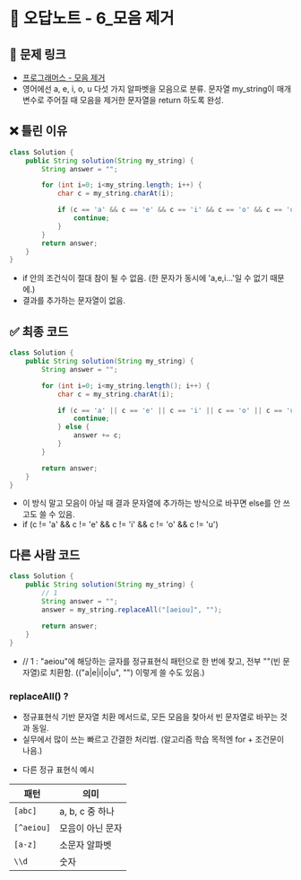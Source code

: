 # 📎 오답노트 - 6_모음 제거

## 📌 문제 링크
- [프로그래머스 - 모음 제거](https://school.programmers.co.kr/learn/courses/30/lessons/120849)
- 영어에선 a, e, i, o, u 다섯 가지 알파벳을 모음으로 분류. 문자열 my_string이 매개변수로 주어질 때 모음을 제거한 문자열을 return 하도록 완성.


## ❌ 틀린 이유
```java
class Solution {
    public String solution(String my_string) {
        String answer = "";

        for (int i=0; i<my_string.length; i++) {
            char c = my_string.charAt(i);

            if (c == 'a' && c == 'e' && c == 'i' && c == 'o' && c == 'u') {
                continue;
            } 
        }
        return answer;
    }
}
```
- if 안의 조건식이 절대 참이 될 수 없음. (한 문자가 동시에 'a,e,i...'일 수 없기 때문에.)
- 결과를 추가하는 문자열이 없음.

## ✅ 최종 코드

```java
class Solution {
    public String solution(String my_string) {
        String answer = "";

        for (int i=0; i<my_string.length(); i++) {
            char c = my_string.charAt(i);

            if (c == 'a' || c == 'e' || c == 'i' || c == 'o' || c == 'u') {
                continue;
            } else {
                answer += c;
            }
        }

        return answer;
    }
}
```
- 이 방식 말고 모음이 아닐 때 결과 문자열에 추가하는 방식으로 바꾸면 else를 안 쓰고도 쓸 수 있음.
- if (c != 'a' && c != 'e' && c != 'i' && c != 'o' && c != 'u')

## 다른 사람 코드
```java
class Solution {
    public String solution(String my_string) {
        // 1
        String answer = "";
        answer = my_string.replaceAll("[aeiou]", "");
        
        return answer;
    }
}

```
- // 1 : "aeiou"에 해당하는 글자를 정규표현식 패턴으로 한 번에 찾고, 전부 ""(빈 문자열)로 치환함. (("a|e|i|o|u", "") 이렇게 쓸 수도 있음.)

### replaceAll() ?
- 정규표현식 기반 문자열 치환 메서드로, 모든 모음을 찾아서 빈 문자열로 바꾸는 것과 동일.
- 실무에서 많이 쓰는 빠르고 간결한 처리법. (알고리즘 학습 목적엔 for + 조건문이 나음.)

* 다른 정규 표현식 예시

| 패턴         | 의미           |
| ---------- | ------------ |
| `[abc]`    | a, b, c 중 하나 |
| `[^aeiou]` | 모음이 아닌 문자    |
| `[a-z]`    | 소문자 알파벳      |
| `\\d`      | 숫자           |
